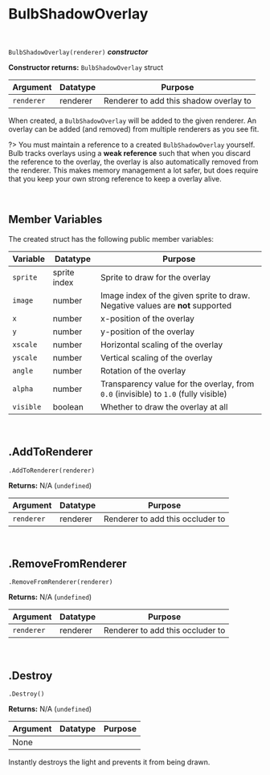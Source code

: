 # BulbShadowOverlay

&nbsp;

`BulbShadowOverlay(renderer)` ***constructor***

**Constructor returns:** `BulbShadowOverlay` struct

|Argument  |Datatype    |Purpose                               |
|----------|------------|--------------------------------------|
|`renderer`|renderer    |Renderer to add this shadow overlay to|

When created, a `BulbShadowOverlay` will be added to the given renderer. An overlay can be added (and removed) from multiple renderers as you see fit.

?> You must maintain a reference to a created `BulbShadowOverlay` yourself. Bulb tracks overlays using a **weak reference** such that when you discard the reference to the overlay, the overlay is also automatically removed from the renderer. This makes memory management a lot safer, but does require that you keep your own strong reference to keep a overlay alive.

&nbsp;

## Member Variables

The created struct has the following public member variables:
  
|Variable |Datatype    |Purpose                                                                            |
|---------|------------|-----------------------------------------------------------------------------------|
|`sprite` |sprite index|Sprite to draw for the overlay                                                     |
|`image`  |number      |Image index of the given sprite to draw. Negative values are **not** supported     |
|`x`      |number      |x-position of the overlay                                                          |
|`y`      |number      |y-position of the overlay                                                          |
|`xscale` |number      |Horizontal scaling of the overlay                                                  |
|`yscale` |number      |Vertical scaling of the overlay                                                    |
|`angle`  |number      |Rotation of the overlay                                                            |
|`alpha`  |number      |Transparency value for the overlay, from `0.0` (invisible) to `1.0` (fully visible)|
|`visible`|boolean     |Whether to draw the overlay at all                                                 |

&nbsp;

## .AddToRenderer

`.AddToRenderer(renderer)`

**Returns:** N/A (`undefined`)

|Argument  |Datatype|Purpose                         |
|----------|--------|--------------------------------|
|`renderer`|renderer|Renderer to add this occluder to|

&nbsp;

## .RemoveFromRenderer

`.RemoveFromRenderer(renderer)`

**Returns:** N/A (`undefined`)

|Argument  |Datatype|Purpose                         |
|----------|--------|--------------------------------|
|`renderer`|renderer|Renderer to add this occluder to|

&nbsp;

## .Destroy

`.Destroy()`

**Returns:** N/A (`undefined`)

|Argument|Datatype|Purpose|
|--------|--------|-------|
|None    |        |       |

Instantly destroys the light and prevents it from being drawn.
